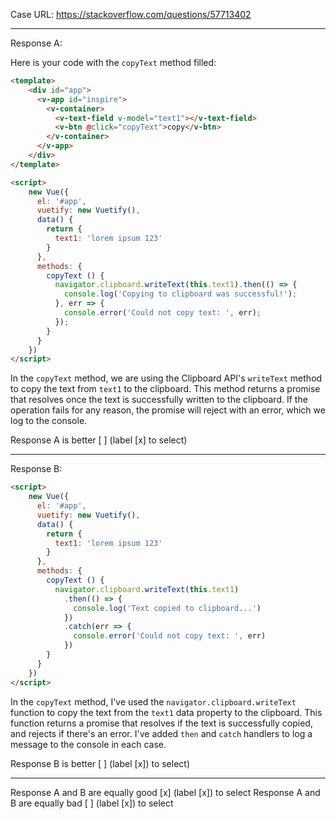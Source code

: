 Case URL: https://stackoverflow.com/questions/57713402

------
Response A:

Here is your code with the `copyText` method filled:

```html
<template>
    <div id="app">
      <v-app id="inspire">
        <v-container>
          <v-text-field v-model="text1"></v-text-field>
          <v-btn @click="copyText">copy</v-btn>
        </v-container>
      </v-app>
    </div>
</template>

<script>
    new Vue({
      el: '#app',
      vuetify: new Vuetify(),
      data() { 
        return {
          text1: 'lorem ipsum 123'
        }
      },
      methods: {
        copyText () {
          navigator.clipboard.writeText(this.text1).then(() => {
            console.log('Copying to clipboard was successful!');
          }, err => {
            console.error('Could not copy text: ', err);
          });
        }
      }
    })
</script>
```

In the `copyText` method, we are using the Clipboard API's `writeText` method to copy the text from `text1` to the clipboard. This method returns a promise that resolves once the text is successfully written to the clipboard. If the operation fails for any reason, the promise will reject with an error, which we log to the console.

Response A is better [ ] (label [x] to select)

-------
Response B:



```html
<script>
    new Vue({
      el: '#app',
      vuetify: new Vuetify(),
      data() {
        return {
          text1: 'lorem ipsum 123'
        }
      },
      methods: {
        copyText () {
          navigator.clipboard.writeText(this.text1)
            .then(() => {
              console.log('Text copied to clipboard...')
            })
            .catch(err => {
              console.error('Could not copy text: ', err)
            })
        }
      }
    })
</script>
```

In the `copyText` method, I've used the `navigator.clipboard.writeText` function to copy the text from the `text1` data property to the clipboard. This function returns a promise that resolves if the text is successfully copied, and rejects if there's an error. I've added `then` and `catch` handlers to log a message to the console in each case.

Response B is better [ ] (label [x]) to select)

-------

Response A and B are equally good [x] (label [x]) to select
Response A and B are equally bad [ ] (label [x]) to select
